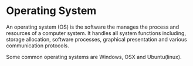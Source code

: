 # Operating System

An operating system \(OS\) is the software the manages the process and resources of a computer system. It handles all system functions including, storage allocation, software processes, graphical presentation and various communication protocols.

Some common operating systems are Windows, OSX and Ubuntu\(linux\).

